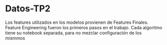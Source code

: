 # Datos-TP2

Los features utilizados en los modelos provienen de Features Finales. Feature Engineering fueron los primeros pasos en el trabajo. Cada algoritmo tiene su notebook separada, para no mezclar configuración de los mismmos
